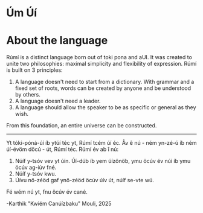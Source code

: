 # Úm Úí
# About the language

Rúmí is a distinct language born out of toki pona and aUI. It was created to unite two philosophies: maximal simplicity and flexibility of expression. Rúmí is built on 3 principles:

1. A language doesn't need to start from a dictionary. With grammar and a fixed set of roots, words can be created by anyone and be understood by others.
2. A language doesn't need a leader.
3. A language should allow the speaker to be as specific or general as they wish.

From this foundation, an entire universe can be constructed.

---

Yt tóki-póná-úí íb ytúí téc yt, Rúmí tcém úí éc. Âv ê nú - ném yn-zé-ú íb ném úí-évöm döcú - út, Rúmí téc. Rúmí év ab î nú: 

1. Núíf y-tsóv vev yt úín. Úí-dúb íb yem úízönöb, ymu öcúv év núí íb ymu öcúv ag-iúv fné. 
2. Núíf y-tsóv kwu.
3. Úívu nö-zéöd gaf ynö-zéöd öcúv úív út, núíf se-vte wú.

Fé wém nú yt, fnu öcúv év cané.


-Karthik "Kwiém Canúízbaku" Mouli, 2025

